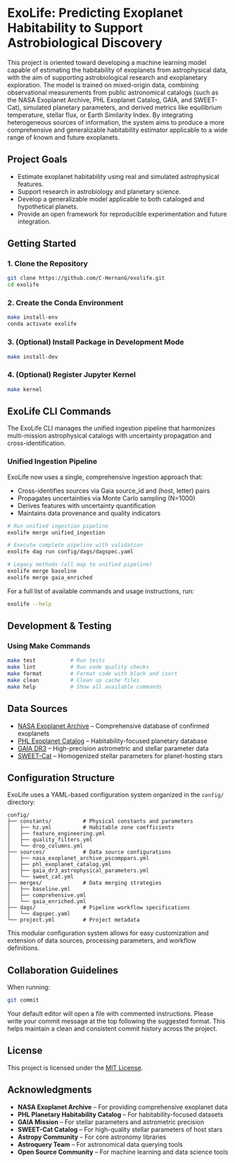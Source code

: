 # ExoLife: Predicting Exoplanet Habitability to Support Astrobiological Discovery

This project is oriented toward developing a machine learning model capable of estimating the habitability of exoplanets from astrophysical data, with the aim of supporting astrobiological research and exoplanetary exploration. The model is trained on mixed-origin data, combining observational measurements from public astronomical catalogs (such as the NASA Exoplanet Archive, PHL Exoplanet Catalog, GAIA, and SWEET-Cat), simulated planetary parameters, and derived metrics like equilibrium temperature, stellar flux, or Earth Similarity Index. By integrating heterogeneous sources of information, the system aims to produce a more comprehensive and generalizable habitability estimator applicable to a wide range of known and future exoplanets.

## Project Goals

- Estimate exoplanet habitability using real and simulated astrophysical features.
- Support research in astrobiology and planetary science.
- Develop a generalizable model applicable to both cataloged and hypothetical planets.
- Provide an open framework for reproducible experimentation and future integration.

## Getting Started

### 1. Clone the Repository

```bash
git clone https://github.com/C-HernanG/exolife.git
cd exolife
```

### 2. Create the Conda Environment

```bash
make install-env
conda activate exolife
```

### 3. (Optional) Install Package in Development Mode

```bash
make install-dev
```

### 4. (Optional) Register Jupyter Kernel

```bash
make kernel
```

## ExoLife CLI Commands

The ExoLife CLI manages the unified ingestion pipeline that harmonizes multi-mission astrophysical catalogs with uncertainty propagation and cross-identification.

### Unified Ingestion Pipeline

ExoLife now uses a single, comprehensive ingestion approach that:
- Cross-identifies sources via Gaia source_id and (host, letter) pairs
- Propagates uncertainties via Monte Carlo sampling (N=1000)
- Derives features with uncertainty quantification
- Maintains data provenance and quality indicators

```bash
# Run unified ingestion pipeline
exolife merge unified_ingestion

# Execute complete pipeline with validation
exolife dag run config/dags/dagspec.yaml

# Legacy methods (all map to unified pipeline)
exolife merge baseline
exolife merge gaia_enriched
```

For a full list of available commands and usage instructions, run:

```bash
exolife --help
```

## Development & Testing

### Using Make Commands

```bash
make test           # Run tests
make lint           # Run code quality checks
make format         # Format code with black and isort
make clean          # Clean up cache files
make help           # Show all available commands
```

## Data Sources

- [NASA Exoplanet Archive](https://exoplanetarchive.ipac.caltech.edu/) – Comprehensive database of confirmed exoplanets  
- [PHL Exoplanet Catalog](http://phl.upr.edu/projects/habitable-exoplanets-catalog) – Habitability-focused planetary database  
- [GAIA DR3](https://gea.esac.esa.int/archive/) – High-precision astrometric and stellar parameter data  
- [SWEET-Cat](https://www.astro.up.pt/resources/sweet-cat/) – Homogenized stellar parameters for planet-hosting stars  

## Configuration Structure

ExoLife uses a YAML-based configuration system organized in the `config/` directory:

```
config/
├── constants/          # Physical constants and parameters
│   ├── hz.yml          # Habitable zone coefficients
│   ├── feature_engineering.yml
│   ├── quality_filters.yml
│   └── drop_columns.yml
├── sources/            # Data source configurations
│   ├── nasa_exoplanet_archive_pscomppars.yml
│   ├── phl_exoplanet_catalog.yml
│   ├── gaia_dr3_astrophysical_parameters.yml
│   └── sweet_cat.yml
├── merges/             # Data merging strategies
│   ├── baseline.yml
│   ├── comprehensive.yml
│   └── gaia_enriched.yml
├── dags/               # Pipeline workflow specifications
│   └── dagspec.yaml
└── project.yml         # Project metadata
```

This modular configuration system allows for easy customization and extension of data sources, processing parameters, and workflow definitions.  

## Collaboration Guidelines

When running:

```bash
git commit
```

Your default editor will open a file with commented instructions. Please write your commit message at the top following the suggested format. This helps maintain a clean and consistent commit history across the project.

## License

This project is licensed under the [MIT License](LICENSE).

## Acknowledgments

- **NASA Exoplanet Archive** – For providing comprehensive exoplanet data  
- **PHL Planetary Habitability Catalog** – For habitability-focused datasets  
- **GAIA Mission** – For stellar parameters and astrometric precision  
- **SWEET-Cat Catalog** – For high-quality stellar parameters of host stars  
- **Astropy Community** – For core astronomy libraries  
- **Astroquery Team** – For astronomical data querying tools  
- **Open Source Community** – For machine learning and data science tools

